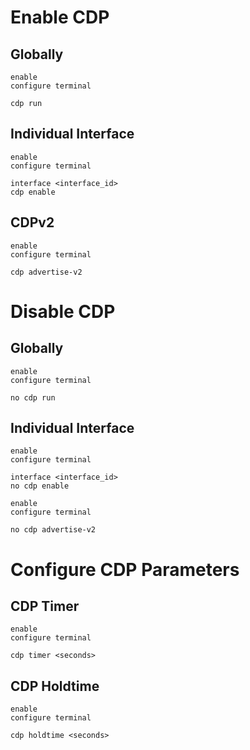 # Enable CDP

## Globally

```Cisco IOS
enable
configure terminal

cdp run
```

## Individual Interface

```Cisco IOS
enable
configure terminal

interface <interface_id>
cdp enable
```

## CDPv2

```Cisco IOS
enable
configure terminal

cdp advertise-v2
```

# Disable CDP

## Globally

```Cisco IOS
enable
configure terminal

no cdp run
```

## Individual Interface

```Cisco IOS
enable
configure terminal

interface <interface_id>
no cdp enable
```

```Cisco IOS
enable
configure terminal

no cdp advertise-v2
```

# Configure CDP Parameters

## CDP Timer

```Cisco IOS
enable
configure terminal

cdp timer <seconds>
```

## CDP Holdtime

```Cisco IOS
enable
configure terminal

cdp holdtime <seconds>
```
